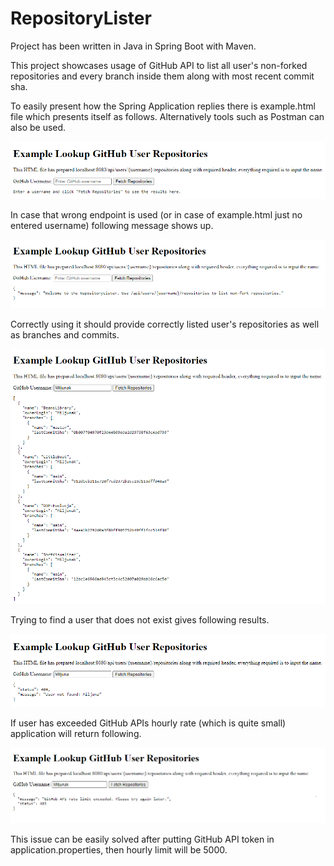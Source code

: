 # RepositoryLister
Project has been written in Java in Spring Boot with Maven.

This project showcases usage of GitHub API to list all user's non-forked repositories and every branch inside them along with most recent commit sha.

To easily present how the Spring Application replies there is example.html file which presents itself as follows. Alternatively tools such as Postman can also be used.

![](doc/example.png)

In case that wrong endpoint is used (or in case of example.html just no entered username) following message shows up.

![](doc/incorrect.png)

Correctly using it should provide correctly listed user's repositories as well as branches and commits.

![](doc/correct.png)

Trying to find a user that does not exist gives following results.

![](doc/empty.png)

If user has exceeded GitHub APIs hourly rate (which is quite small) application will return following.

![](doc/api_rate.png)

This issue can be easily solved after putting GitHub API token in application.properties, then hourly limit will be 5000.
